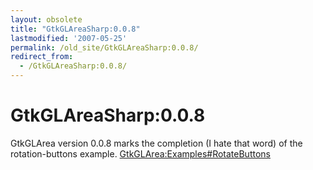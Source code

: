 ```yaml
---
layout: obsolete
title: "GtkGLAreaSharp:0.0.8"
lastmodified: '2007-05-25'
permalink: /old_site/GtkGLAreaSharp:0.0.8/
redirect_from:
  - /GtkGLAreaSharp:0.0.8/
---
```


GtkGLAreaSharp:0.0.8
====================

GtkGLArea version 0.0.8 marks the completion (I hate that word) of the rotation-buttons example. [GtkGLArea:Examples\#RotateButtons]({{site.github.url}}/old_site/GtkGLArea:Examples#rotatebuttons "GtkGLArea:Examples")

